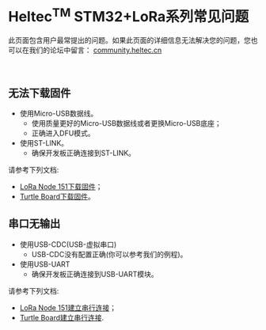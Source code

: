 # Heltec<sup>TM</sup> STM32+LoRa系列常见问题

此页面包含用户最常提出的问题。如果此页面的详细信息无法解决您的问题，您也可以在我们的论坛中留言： [community.heltec.cn](http://community.heltec.cn/)

&nbsp;

## 无法下载固件

- 使用Micro-USB数据线。
  - 使用质量更好的Micro-USB数据线或者更换Micro-USB底座；
  - 正确进入DFU模式。
- 使用ST-LINK。
  - 确保开发板正确连接到ST-LINK。

请参考下列文档:

- [LoRa Node 151下载固件](https://heltec-automation-docs.readthedocs.io/en/latest/stm32/lora_node_151/download_firmware.html)；
-  [Turtle Board下载固件](https://heltec-automation-docs.readthedocs.io/en/latest/stm32/turtle_board/download_firmware.html)。

## 串口无输出

- 使用USB-CDC(USB-虚拟串口)
  - USB-CDC没有配置正确(你可以参考我们的例程)。
- 使用USB-UART
  - 确保开发板正确连接到USB-UART模块。

请参考下列文档:

- [LoRa Node 151建立串行连接](https://heltec-automation-docs.readthedocs.io/en/latest/stm32/lora_node_151/establish_serial_connection.html)；
- [Turtle Board建立串行连接](https://heltec-automation-docs.readthedocs.io/en/latest/stm32/turtle_board/establish_serial_connection.html).